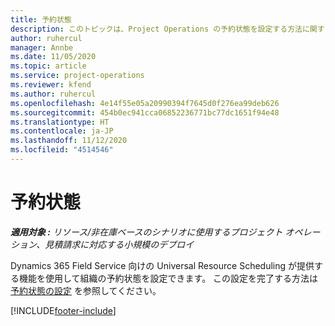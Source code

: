 ```yaml
---
title: 予約状態
description: このトピックは、Project Operations の予約状態を設定する方法に関する情報へのリンクを提供します。
author: ruhercul
manager: Annbe
ms.date: 11/05/2020
ms.topic: article
ms.service: project-operations
ms.reviewer: kfend
ms.author: ruhercul
ms.openlocfilehash: 4e14f55e05a20990394f7645d0f276ea99deb626
ms.sourcegitcommit: 454b0ec941cca06852236771bc77dc1651f94e48
ms.translationtype: HT
ms.contentlocale: ja-JP
ms.lasthandoff: 11/12/2020
ms.locfileid: "4514546"
---
```

# <a name="booking-statuses"></a>予約状態

_**適用対象 :** リソース/非在庫ベースのシナリオに使用するプロジェクト オペレーション、見積請求に対応する小規模のデプロイ_

Dynamics 365 Field Service 向けの Universal Resource Scheduling が提供する機能を使用して組織の予約状態を設定できます。 この設定を完了する方法は [予約状態の設定](https://docs.microsoft.com/dynamics365/field-service/set-up-booking-statuses) を参照してください。


[!INCLUDE[footer-include](../includes/footer-banner.md)]